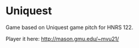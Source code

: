 # Uniquest
Game based on Uniquest game pitch for HNRS 122.

Player it here:
http://mason.gmu.edu/~mvu21/
